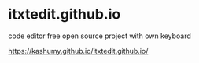 # itxtedit.github.io
code editor free open source project with own keyboard

https://kashumy.github.io/itxtedit.github.io/
